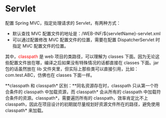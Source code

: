 # Servlet



配置 Spring MVC，指定处理请求的 Servlet，有两种方式：

- 默认查找 MVC 配置文件的地址是：/WEB-INF/${servletName}-servlet.xml
- 可以通过配置修改 MVC 配置文件的位置，需要在配置 DispatcherServlet 时指定 MVC 配置文件的位置。

其中，<span style="color:red;">classpath</span> 是 web 项目的类路径，可以理解为 classes 下面。因为无论这些配置文件放在哪，编译之后如果没有特殊情况的话都直接在 classes 下面。jar 包的话虽然放在 lib 文件夹里，但实际上那些类可以直接引用，比如：com.test.ABC，仿佛也在 classes 下面一样。

**classpath 和 classpath\* 区别：**同名资源存在时，classpath 只从第一个符合条件的 classpath 中加载资源，而 classpath\* 会从所有的 classpath 中加载符合条件的资源。classpath\*，需要遍历所有的 classpath，效率肯定比不上 classpath，因此在项目设计的初期就尽量规划好资源文件所在的路径，避免使用 classpath\* 来加载。

